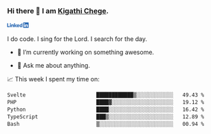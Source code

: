 ### Hi there 👋 I am [Kigathi Chege](https://www.google.com/search?q=kigathi+chege).

<!-- [![LinkedIn](/Linkedin-logo-png.png)]([link to your URL](https://www.linkedin.com/in/kigathi/)) -->

[<img alt="alt_text" width="50px" src="Linkedin-logo-png.png" />](https://www.linkedin.com/in/kigathi/)

I do code.
I sing for the Lord.
I search for the day.

<!-- Glad to see you here!  -->
<!-- 
${kigathi-chege}.${your.repo.id}
![visitors](https://visitor-badge.glitch.me/badge?page_id=page.id) 
-->

<!--
**kigathi-chege/kigathi-chege** is a ✨ _special_ ✨ repository because its `README.md` (this file) appears on your GitHub profile.

Here are some ideas to get you started:
-->

- 🔭 I’m currently working on something awesome.
<!--
- 🌱 I’m currently learning SpringBoot.
- 👯 I’m looking to collaborate on a Django project.
- 🤔 I’m looking for help with payment schemes.
-->
- 💬 Ask me about anything.
<!--
- 📫 How to reach me: [Gmail](mailto:chegekigathi@gmail.com)
- ⚡ Fun fact: I am a Priest ✝️
-->

<!-- 
📊️ My Github stats

<img height="180em" src="https://github-readme-stats.vercel.app/api?username=kigathi-chege&show_icons=true&hide_border=true&&count_private=true&include_all_commits=true" />
-->

📈️ This week I spent my time on:

<!--START_SECTION:waka-->

```txt
Svelte                       ████████████▒░░░░░░░░░░░░   49.43 %
PHP                          ████▓░░░░░░░░░░░░░░░░░░░░   19.12 %
Python                       ████░░░░░░░░░░░░░░░░░░░░░   16.42 %
TypeScript                   ███▒░░░░░░░░░░░░░░░░░░░░░   12.89 %
Bash                         ▒░░░░░░░░░░░░░░░░░░░░░░░░   00.94 %
```

<!--END_SECTION:waka-->

